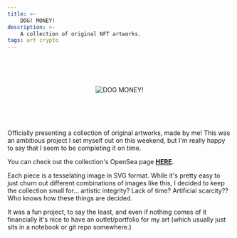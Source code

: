 ```yaml
---
title: >-
    DOG! MONEY!
description: >-
    A collection of original NFT artworks.
tags: art crypto
---
```


<div style="width: 100%; text-align: center; margin: 5rem 0 5rem 0;">
    <img src="/assets/dog-money.png" alt="DOG MONEY!" />
</div>

Officially presenting a collection of original artworks, made by me! This was an
ambitious project I set myself out on this weekend, but I'm really happy to say
that I seem to be completing it on time.

You can check out the collection's OpenSea page **[HERE][coll]**.

Each piece is a tesselating image in SVG format. While it's pretty easy to just
churn out different combinations of images like this, I decided to keep the
collection small for... artistic integrity? Lack of time? Artificial scarcity??
Who knows how these things are decided.

It was a fun project, to say the least, and even if nothing comes of it
financially it's nice to have an outlet/portfolio for my art (which usually just
sits in a notebook or git repo somewhere.)

[coll]: https://opensea.io/collection/dog-money-exclamation-point
